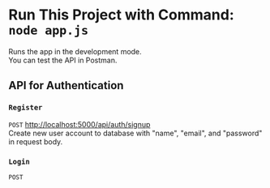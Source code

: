 # Run This Project with Command: `node app.js`

Runs the app in the development mode.\
You can test the API in Postman.

## API for Authentication

### `Register`

`POST` [http://localhost:5000/api/auth/signup](http://localhost:5000/api/auth/signup)\
Create new user account to database with "name", "email", and "password" in request body.

### `Login`

`POST`